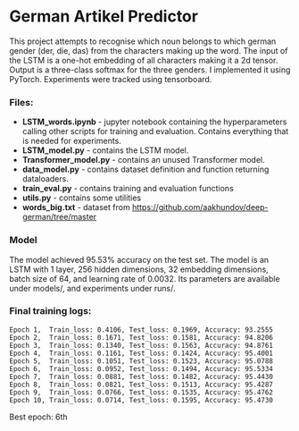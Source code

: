 # German Artikel Predictor

This project attempts to recognise which noun belongs
to which german gender (der, die, das) from the characters making up the word.
The input of the LSTM is a one-hot embedding of all characters making it a 2d tensor.
Output is a three-class softmax for the three genders. I implemented it using PyTorch. Experiments were tracked using tensorboard.

### Files:
- **LSTM_words.ipynb** - jupyter notebook containing the hyperparameters calling other scripts for training and evaluation. Contains everything that is needed for experiments.
- **LSTM_model.py** - contains the LSTM model.
- **Transformer_model.py** - contains an unused Transformer model.
- **data_model.py** - contains dataset definition and function returning dataloaders.
- **train_eval.py** - contains training and evaluation functions
- **utils.py** - contains some utilities
- **words_big.txt** - dataset from https://github.com/aakhundov/deep-german/tree/master

### Model

The model achieved 95.53% accuracy on the test set.
The model is an LSTM with 1 layer, 256 hidden dimensions, 32 embedding dimensions, batch size of 64, and learning rate of 0.0032.
Its parameters are available under models/, and experiments under runs/.

### Final training logs:
~~~~
Epoch 1,  Train_loss: 0.4106, Test_loss: 0.1969, Accuracy: 93.2555
Epoch 2,  Train_loss: 0.1671, Test_loss: 0.1581, Accuracy: 94.8206
Epoch 3,  Train_loss: 0.1340, Test_loss: 0.1563, Accuracy: 94.8761
Epoch 4,  Train_loss: 0.1161, Test_loss: 0.1424, Accuracy: 95.4001
Epoch 5,  Train_loss: 0.1051, Test_loss: 0.1523, Accuracy: 95.0788
Epoch 6,  Train_loss: 0.0952, Test_loss: 0.1494, Accuracy: 95.5334
Epoch 7,  Train_loss: 0.0881, Test_loss: 0.1482, Accuracy: 95.4430
Epoch 8,  Train_loss: 0.0821, Test_loss: 0.1513, Accuracy: 95.4287
Epoch 9,  Train_loss: 0.0766, Test_loss: 0.1535, Accuracy: 95.4762
Epoch 10, Train_loss: 0.0714, Test_loss: 0.1595, Accuracy: 95.4730
~~~~
Best epoch: 6th